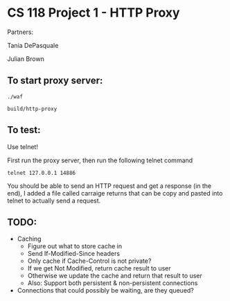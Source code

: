 CS 118 Project 1 - HTTP Proxy
=============================

Partners:

Tania DePasquale

Julian Brown

## To start proxy server:

```
./waf

build/http-proxy
```

## To test:

Use telnet!

First run the proxy server, then run the following telnet command

```
telnet 127.0.0.1 14886
```

You should be able to send an HTTP request and get a response (in the end), I added a file called carraige returns that can be copy and pasted into telnet to actually send a request.

## TODO:

* Caching
  - Figure out what to store cache in
  - Send If-Modified-Since headers
  - Only cache if Cache-Control is not private?
  - If we get Not Modified, return cache result to user
  - Otherwise we update the cache and return that result to user
  - Also: Support both persistent & non-persistent connections
* Connections that could possibly be waiting, are they queued?
